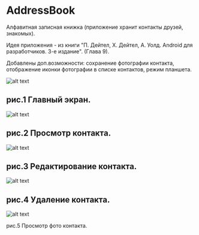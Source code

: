 # AddressBook
Алфавитная записная книжка (приложение хранит контакты друзей, знакомых).

Идея приложения - из книги "П. Дейтел, Х. Дейтел, А. Уолд. Android для разработчиков. 3-е издание". (Глава 9).

Добавлены доп.возможности: сохранение фотографии контакта, отображение иконки фотографии в списке контактов, режим планшета.

![alt text](screenshots/addressbook1.jpg "рис.1 Главный экран.")

рис.1 Главный экран.
---

![alt text](screenshots/addressbook2.jpg "рис.2 Просмотр контакта.")

рис.2 Просмотр контакта.
---

![alt text](screenshots/addressbook3.jpg "рис.3 Редактирование контакта.")

рис.3 Редактирование контакта.
---

![alt text](screenshots/addressbook4.jpg "рис.4 Удаление контакта.")

рис.4 Удаление контакта.
---

![alt text](screenshots/addressbook5.jpg "рис.5 Просмотр фото контакта.")

рис.5 Просмотр фото контакта.



